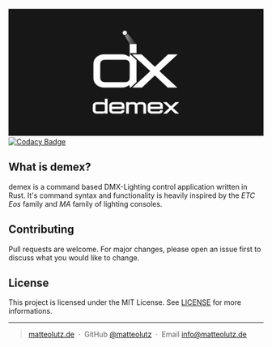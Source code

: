![demex](./assets/LogoV1-Wide.png)
[![Codacy Badge](https://app.codacy.com/project/badge/Grade/a5327de0b1c14145ab6c275f1d3b1431)](https://app.codacy.com/gh/matteolutz/demex/dashboard?utm_source=gh&utm_medium=referral&utm_content=&utm_campaign=Badge_grade)

## What is demex?

demex is a command based DMX-Lighting control application written in Rust. It's command syntax and functionality is heavily inspired by the _ETC Eos_ family and _MA_ family of lighting consoles.

## Contributing

Pull requests are welcome. For major changes, please open an issue first to discuss what you would like to change.

## License

This project is licensed under the MIT License. See [LICENSE](LICENSE) for more informations.

---

> [matteolutz.de](https://matteolutz.de) &nbsp;&middot;&nbsp;
> GitHub [@matteolutz](https://github.com/matteolutz) &nbsp;&middot;&nbsp;
> Email [info@matteolutz.de](mailto:info@matteolutz.de)
